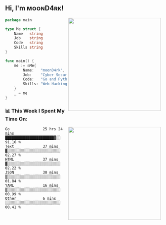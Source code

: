 <h2> Hi, I'm ᴍᴏᴏɴD4ʀᴋ!</h2>
<img align='right' src="https://github-readme-stats.vercel.app/api?username=moond4rk&show_icons=true&theme=radical" width="300">


```go
package main

type Me struct {
	Name   string
	Job    string
	Code   string
	Skills string
}

func main() {
	me := &Me{
		Name:   "moonD4rk",
		Job:    "Cyber Security Engineer",
		Code:   "Go and Python and Others",
		Skills: "Web Hacking ^o^",
	}
	_ = me
}
```



<h3>📊 This Week I Spent My Time On:</h3>
<img align='right' src="https://spotify-github-profile.vercel.app/api/view?uid=zbgk3g7ojwjwrwrleo6u8mhub&cover_image=true&theme=novatorem" width="300">

<!--START_SECTION:waka-->

```text
Go               25 hrs 24 mins  ██████████████████████▓░░   91.16 %
Text             37 mins         ▓░░░░░░░░░░░░░░░░░░░░░░░░   02.27 %
HTML             37 mins         ▓░░░░░░░░░░░░░░░░░░░░░░░░   02.22 %
JSON             30 mins         ▒░░░░░░░░░░░░░░░░░░░░░░░░   01.84 %
YAML             16 mins         ▒░░░░░░░░░░░░░░░░░░░░░░░░   00.99 %
Other            6 mins          ░░░░░░░░░░░░░░░░░░░░░░░░░   00.41 %
```

<!--END_SECTION:waka-->

